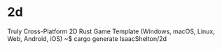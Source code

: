 # 2d
Truly Cross-Platform 2D Rust Game Template (Windows, macOS, Linux, Web, Android, iOS) ~$ cargo generate IsaacShelton/2d
